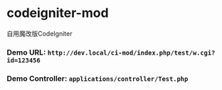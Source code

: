 # codeigniter-mod
自用魔改版CodeIgniter

### Demo URL: ```http://dev.local/ci-mod/index.php/test/w.cgi?id=123456```
### Demo Controller: ```applications/controller/Test.php```
